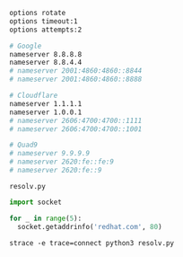 ```bash
options rotate
options timeout:1
options attempts:2

# Google
nameserver 8.8.8.8
nameserver 8.8.4.4
# nameserver 2001:4860:4860::8844
# nameserver 2001:4860:4860::8888

# Cloudflare
nameserver 1.1.1.1
nameserver 1.0.0.1
# nameserver 2606:4700:4700::1111
# nameserver 2606:4700:4700::1001

# Quad9
# nameserver 9.9.9.9
# nameserver 2620:fe::fe:9
# nameserver 2620:fe::9
```

`resolv.py`

```python
import socket

for _ in range(5):
  socket.getaddrinfo('redhat.com', 80)
```

`strace -e trace=connect python3 resolv.py`
